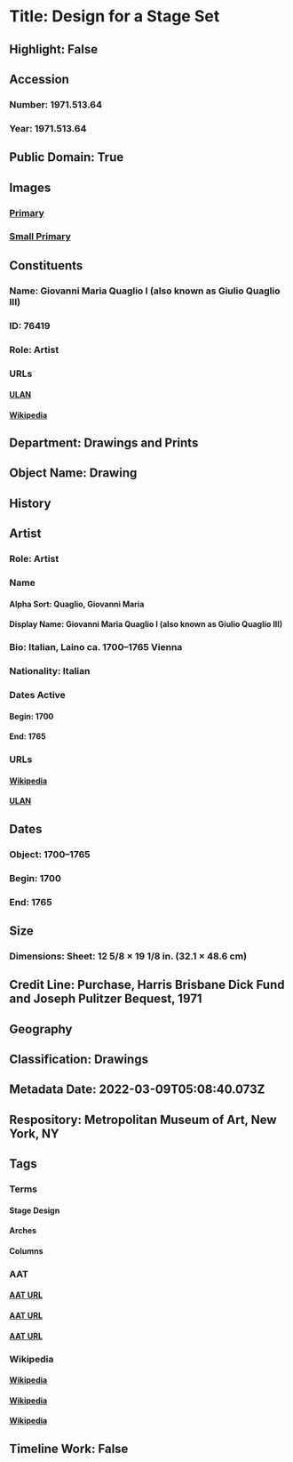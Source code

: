 # Title: Design for a Stage Set
## Highlight: False
## Accession
### Number: 1971.513.64
### Year: 1971.513.64
## Public Domain: True
## Images
### [Primary](https://images.metmuseum.org/CRDImages/dp/original/DP820609.jpg)
### [Small Primary](https://images.metmuseum.org/CRDImages/dp/web-large/DP820609.jpg)
## Constituents
### Name: Giovanni Maria Quaglio I (also known as Giulio Quaglio III)
### ID: 76419
### Role: Artist
### URLs
#### [ULAN](http://vocab.getty.edu/page/ulan/500003331)
#### [Wikipedia](https://www.wikidata.org/wiki/Q5563908)
## Department: Drawings and Prints
## Object Name: Drawing
## History
## Artist
### Role: Artist
### Name
#### Alpha Sort: Quaglio, Giovanni Maria
#### Display Name: Giovanni Maria Quaglio I (also known as Giulio Quaglio III)
### Bio: Italian, Laino ca. 1700–1765 Vienna
### Nationality: Italian
### Dates Active
#### Begin: 1700
#### End: 1765
### URLs
#### [Wikipedia](https://www.wikidata.org/wiki/Q5563908)
#### [ULAN](http://vocab.getty.edu/page/ulan/500003331)
## Dates
### Object: 1700–1765
### Begin: 1700
### End: 1765
## Size
### Dimensions: Sheet: 12 5/8 × 19 1/8 in. (32.1 × 48.6 cm)
## Credit Line: Purchase, Harris Brisbane Dick Fund and Joseph Pulitzer Bequest, 1971
## Geography
## Classification: Drawings
## Metadata Date: 2022-03-09T05:08:40.073Z
## Respository: Metropolitan Museum of Art, New York, NY
## Tags
### Terms
#### Stage Design
#### Arches
#### Columns
### AAT
#### [AAT URL](http://vocab.getty.edu/page/aat/300435128)
#### [AAT URL](http://vocab.getty.edu/page/aat/300001062)
#### [AAT URL](http://vocab.getty.edu/page/aat/300001571)
### Wikipedia
#### [Wikipedia]()
#### [Wikipedia]()
#### [Wikipedia]()
## Timeline Work: False